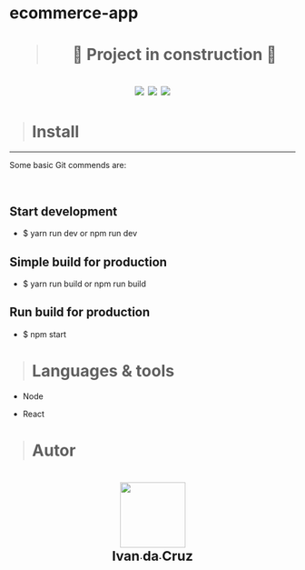 # ecommerce-app



<h1 align="center">

> :construction: Project in construction :construction:

<img src="https://img.shields.io/badge/React_Router-CA4245?style=for-the-badge&logo=react-router&logoColor=white" />

<img src="https://img.shields.io/badge/React-20232A?style=for-the-badge&logo=react&logoColor=61DAFB" />

<img src="https://img.shields.io/badge/JavaScript-323330?style=for-the-badge&logo=javascript&logoColor=F7DF1E" />

</h1>

> # Install
---
Some basic Git commends are:

<br>



## Start development

- $ yarn run dev  or npm run dev

## Simple build for production

- $ yarn run build or npm run build  

## Run build for production

- $ npm start

> # Languages & tools

* Node

* React


> # Autor

<h1 align="center">

[<img src="https://avatars.githubusercontent.com/u/64236894?v=4" width=115><br><sub>Ivan da Cruz</sub>](https://github.com/ivandacruz) 

</h1>
